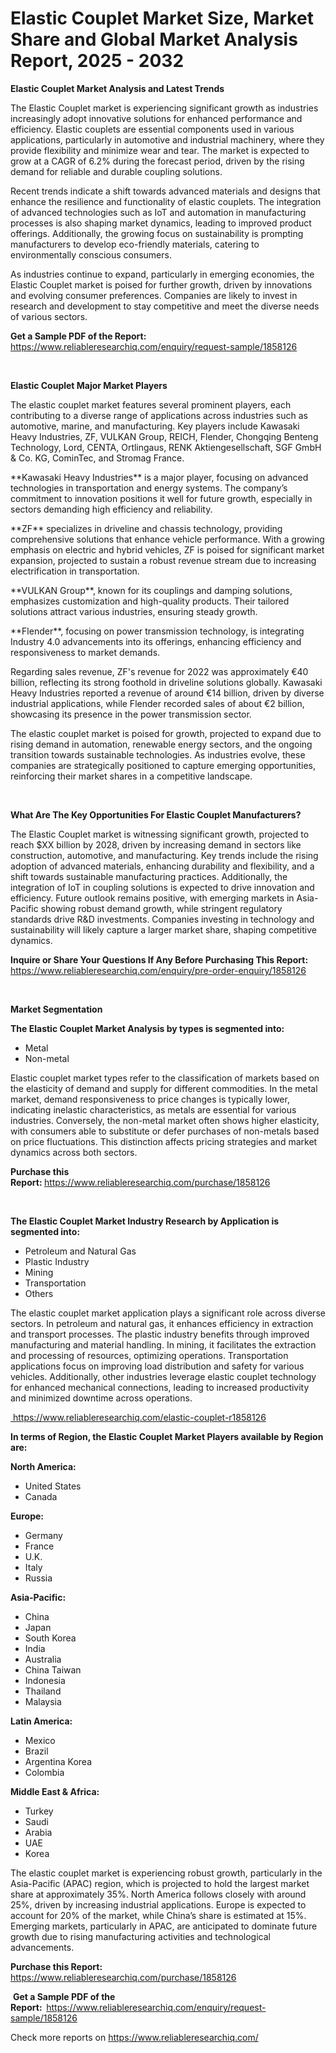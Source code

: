 <p><h1>Elastic Couplet Market Size, Market Share and Global Market Analysis Report, 2025 - 2032</h1></p><p><strong>Elastic Couplet Market Analysis and Latest Trends</strong></p>
<p><p>The Elastic Couplet market is experiencing significant growth as industries increasingly adopt innovative solutions for enhanced performance and efficiency. Elastic couplets are essential components used in various applications, particularly in automotive and industrial machinery, where they provide flexibility and minimize wear and tear. The market is expected to grow at a CAGR of 6.2% during the forecast period, driven by the rising demand for reliable and durable coupling solutions.</p><p>Recent trends indicate a shift towards advanced materials and designs that enhance the resilience and functionality of elastic couplets. The integration of advanced technologies such as IoT and automation in manufacturing processes is also shaping market dynamics, leading to improved product offerings. Additionally, the growing focus on sustainability is prompting manufacturers to develop eco-friendly materials, catering to environmentally conscious consumers. </p><p>As industries continue to expand, particularly in emerging economies, the Elastic Couplet market is poised for further growth, driven by innovations and evolving consumer preferences. Companies are likely to invest in research and development to stay competitive and meet the diverse needs of various sectors.</p></p>
<p><strong>Get a Sample PDF of the Report:&nbsp;</strong> <a href="https://www.reliableresearchiq.com/enquiry/request-sample/1858126?utm_campaign=2335&utm_medium=2&utm_source=Github&utm_content=ia&utm_term=28022025&utm_id=elastic-couplet">https://www.reliableresearchiq.com/enquiry/request-sample/1858126</a></p>
<p>&nbsp;</p>
<p><strong>Elastic Couplet Major Market Players</strong></p>
<p><p>The elastic couplet market features several prominent players, each contributing to a diverse range of applications across industries such as automotive, marine, and manufacturing. Key players include Kawasaki Heavy Industries, ZF, VULKAN Group, REICH, Flender, Chongqing Benteng Technology, Lord, CENTA, Ortlingaus, RENK Aktiengesellschaft, SGF GmbH & Co. KG, CominTec, and Stromag France.</p><p>**Kawasaki Heavy Industries** is a major player, focusing on advanced technologies in transportation and energy systems. The company’s commitment to innovation positions it well for future growth, especially in sectors demanding high efficiency and reliability.</p><p>**ZF** specializes in driveline and chassis technology, providing comprehensive solutions that enhance vehicle performance. With a growing emphasis on electric and hybrid vehicles, ZF is poised for significant market expansion, projected to sustain a robust revenue stream due to increasing electrification in transportation.</p><p>**VULKAN Group**, known for its couplings and damping solutions, emphasizes customization and high-quality products. Their tailored solutions attract various industries, ensuring steady growth. </p><p>**Flender**, focusing on power transmission technology, is integrating Industry 4.0 advancements into its offerings, enhancing efficiency and responsiveness to market demands.</p><p>Regarding sales revenue, ZF's revenue for 2022 was approximately €40 billion, reflecting its strong foothold in driveline solutions globally. Kawasaki Heavy Industries reported a revenue of around €14 billion, driven by diverse industrial applications, while Flender recorded sales of about €2 billion, showcasing its presence in the power transmission sector.</p><p>The elastic couplet market is poised for growth, projected to expand due to rising demand in automation, renewable energy sectors, and the ongoing transition towards sustainable technologies. As industries evolve, these companies are strategically positioned to capture emerging opportunities, reinforcing their market shares in a competitive landscape.</p></p>
<p>&nbsp;</p>
<p><strong>What Are The Key Opportunities For Elastic Couplet Manufacturers?</strong></p>
<p><p>The Elastic Couplet market is witnessing significant growth, projected to reach $XX billion by 2028, driven by increasing demand in sectors like construction, automotive, and manufacturing. Key trends include the rising adoption of advanced materials, enhancing durability and flexibility, and a shift towards sustainable manufacturing practices. Additionally, the integration of IoT in coupling solutions is expected to drive innovation and efficiency. Future outlook remains positive, with emerging markets in Asia-Pacific showing robust demand growth, while stringent regulatory standards drive R&D investments. Companies investing in technology and sustainability will likely capture a larger market share, shaping competitive dynamics.</p></p>
<p><strong>Inquire or Share Your Questions If Any Before Purchasing This Report:</strong> <a href="https://www.reliableresearchiq.com/enquiry/pre-order-enquiry/1858126?utm_campaign=2335&utm_medium=2&utm_source=Github&utm_content=ia&utm_term=28022025&utm_id=elastic-couplet">https://www.reliableresearchiq.com/enquiry/pre-order-enquiry/1858126</a></p>
<p>&nbsp;</p>
<p><strong>Market Segmentation</strong></p>
<p><strong>The Elastic Couplet Market Analysis by types is segmented into:</strong></p>
<p><ul><li>Metal</li><li>Non-metal</li></ul></p>
<p><p>Elastic couplet market types refer to the classification of markets based on the elasticity of demand and supply for different commodities. In the metal market, demand responsiveness to price changes is typically lower, indicating inelastic characteristics, as metals are essential for various industries. Conversely, the non-metal market often shows higher elasticity, with consumers able to substitute or defer purchases of non-metals based on price fluctuations. This distinction affects pricing strategies and market dynamics across both sectors.</p></p>
<p><strong>Purchase this Report:&nbsp;</strong><a href="https://www.reliableresearchiq.com/purchase/1858126?utm_campaign=2335&utm_medium=2&utm_source=Github&utm_content=ia&utm_term=28022025&utm_id=elastic-couplet">https://www.reliableresearchiq.com/purchase/1858126</a></p>
<p>&nbsp;</p>
<p><strong>The Elastic Couplet Market Industry Research by Application is segmented into:</strong></p>
<p><ul><li>Petroleum and Natural Gas</li><li>Plastic Industry</li><li>Mining</li><li>Transportation</li><li>Others</li></ul></p>
<p><p>The elastic couplet market application plays a significant role across diverse sectors. In petroleum and natural gas, it enhances efficiency in extraction and transport processes. The plastic industry benefits through improved manufacturing and material handling. In mining, it facilitates the extraction and processing of resources, optimizing operations. Transportation applications focus on improving load distribution and safety for various vehicles. Additionally, other industries leverage elastic couplet technology for enhanced mechanical connections, leading to increased productivity and minimized downtime across operations.</p></p>
<p><a href="https://www.reliableresearchiq.com/elastic-couplet-r1858126?utm_campaign=2335&utm_medium=2&utm_source=Github&utm_content=ia&utm_term=28022025&utm_id=elastic-couplet">&nbsp;https://www.reliableresearchiq.com/elastic-couplet-r1858126</a></p>
<p><strong>In terms of Region, the Elastic Couplet Market Players available by Region are:</strong></p>
<p>
    <p> <strong> North America: </strong>
        <ul>
            <li>United States</li>
            <li>Canada</li>
        </ul>
        </p> 
    <p> <strong> Europe: </strong>
        <ul>
            <li>Germany</li>
            <li>France</li>
            <li>U.K.</li>
            <li>Italy</li>
            <li>Russia</li>
        </ul>
        </p> 
    <p> <strong> Asia-Pacific: </strong>
        <ul>
            <li>China</li>
            <li>Japan</li>
            <li>South Korea</li>
            <li>India</li>
            <li>Australia</li>
            <li>China Taiwan</li>
            <li>Indonesia</li>
            <li>Thailand</li>
            <li>Malaysia</li>
        </ul>
        </p> 
    <p> <strong> Latin America: </strong>
        <ul>
            <li>Mexico</li>
            <li>Brazil</li>
            <li>Argentina Korea</li>
            <li>Colombia</li>
        </ul>
        </p> 
    <p> <strong> Middle East & Africa: </strong>
        <ul>
            <li>Turkey</li>
            <li>Saudi</li>
            <li>Arabia</li>
            <li>UAE</li>
            <li>Korea</li>
        </ul>
    </p>
    </p>
<p><p>The elastic couplet market is experiencing robust growth, particularly in the Asia-Pacific (APAC) region, which is projected to hold the largest market share at approximately 35%. North America follows closely with around 25%, driven by increasing industrial applications. Europe is expected to account for 20% of the market, while China’s share is estimated at 15%. Emerging markets, particularly in APAC, are anticipated to dominate future growth due to rising manufacturing activities and technological advancements.</p></p>
<p><strong>Purchase this Report: </strong><a href="https://www.reliableresearchiq.com/purchase/1858126?utm_campaign=2335&utm_medium=2&utm_source=Github&utm_content=ia&utm_term=28022025&utm_id=elastic-couplet">https://www.reliableresearchiq.com/purchase/1858126</a></p>
<p>&nbsp;<strong>Get a Sample PDF of the Report:&nbsp;&nbsp;</strong><a href="https://www.reliableresearchiq.com/enquiry/request-sample/1858126?utm_campaign=2335&utm_medium=2&utm_source=Github&utm_content=ia&utm_term=28022025&utm_id=elastic-couplet">https://www.reliableresearchiq.com/enquiry/request-sample/1858126</a></p>
<p><strong></strong></p>
<p>Check more reports on <a href="https://www.reliableresearchiq.com/?utm_campaign=2335&utm_medium=2&utm_source=Github&utm_content=ia&utm_term=28022025&utm_id=elastic-couplet">https://www.reliableresearchiq.com/</a></p>